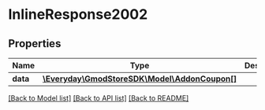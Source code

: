 # InlineResponse2002

## Properties
Name | Type | Description | Notes
------------ | ------------- | ------------- | -------------
**data** | [**\Everyday\GmodStoreSDK\Model\AddonCoupon[]**](AddonCoupon.md) |  | [optional] 

[[Back to Model list]](../../README.md#documentation-for-models) [[Back to API list]](../../README.md#documentation-for-api-endpoints) [[Back to README]](../../README.md)

